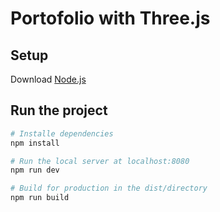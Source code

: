 # Portofolio with Three.js

## Setup
Download [Node.js](https://nodejs.org/en/download/)

## Run the project
``` bash
# Installe dependencies
npm install

# Run the local server at localhost:8080
npm run dev

# Build for production in the dist/directory
npm run build
```
